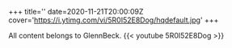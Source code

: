 +++
title=''
date=2020-11-21T20:00:09Z
cover='https://i.ytimg.com/vi/5R0I52E8Dog/hqdefault.jpg'
+++

All content belongs to GlennBeck.
{{< youtube 5R0I52E8Dog >}}
